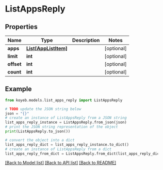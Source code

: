 # ListAppsReply


## Properties

Name | Type | Description | Notes
------------ | ------------- | ------------- | -------------
**apps** | [**List[AppListItem]**](AppListItem.md) |  | [optional] 
**limit** | **int** |  | [optional] 
**offset** | **int** |  | [optional] 
**count** | **int** |  | [optional] 

## Example

```python
from koyeb.models.list_apps_reply import ListAppsReply

# TODO update the JSON string below
json = "{}"
# create an instance of ListAppsReply from a JSON string
list_apps_reply_instance = ListAppsReply.from_json(json)
# print the JSON string representation of the object
print(ListAppsReply.to_json())

# convert the object into a dict
list_apps_reply_dict = list_apps_reply_instance.to_dict()
# create an instance of ListAppsReply from a dict
list_apps_reply_from_dict = ListAppsReply.from_dict(list_apps_reply_dict)
```
[[Back to Model list]](../README.md#documentation-for-models) [[Back to API list]](../README.md#documentation-for-api-endpoints) [[Back to README]](../README.md)


